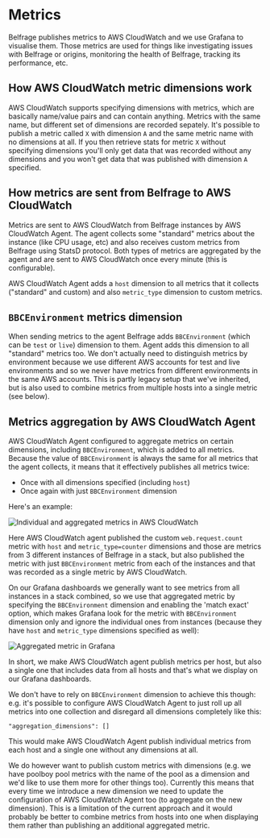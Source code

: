 # Metrics

Belfrage publishes metrics to AWS CloudWatch and we use Grafana to visualise
them. Those metrics are used for things like investigating issues with Belfrage
or origins, monitoring the health of Belfrage, tracking its performance, etc.

## How AWS CloudWatch metric dimensions work

AWS CloudWatch supports specifying dimensions with metrics, which are basically
name/value pairs and can contain anything. Metrics with the same name, but
different set of dimensions are recorded sepately. It's possible to publish a
metric called `X` with dimension `A` and the same metric name with no
dimensions at all. If you then retrieve stats for metric `X` without specifying
dimensions you'll only get data that was recorded without any dimensions and
you won't get data that was published with dimension `A` specified.

## How metrics are sent from Belfrage to AWS CloudWatch

Metrics are sent to AWS CloudWatch from Belfrage instances by AWS CloudWatch
Agent. The agent collects some "standard" metrics about the instance (like CPU
usage, etc) and also receives custom metrics from Belfrage using StatsD
protocol. Both types of metrics are aggregated by the agent and are sent to AWS
CloudWatch once every minute (this is configurable).

AWS CloudWatch Agent adds a `host` dimension to all metrics that it collects
("standard" and custom) and also `metric_type` dimension to custom metrics.

## `BBCEnvironment` metrics dimension

When sending metrics to the agent Belfrage adds `BBCEnvironment` (which can be
`test` or `live`) dimension to them. Agent adds this dimension to all
"standard" metrics too. We don't actually need to distinguish metrics by
environment because we use different AWS accounts for test and live
environments and so we never have metrics from different environments in the
same AWS accounts. This is partly legacy setup that we've inherited, but is
also used to combine metrics from multiple hosts into a single metric (see
below).

## Metrics aggregation by AWS CloudWatch Agent

AWS CloudWatch Agent configured to aggregate metrics on certain dimensions,
including `BBCEnvironment`, which is added to all metrics. Because the value of
`BBCEnvironment` is always the same for all metrics that the agent collects, it
means that it effectively publishes all metrics twice:

* Once with all dimensions specified (including `host`)
* Once again with just `BBCEnvironment` dimension

Here's an example:

![Individual and aggregated metrics in AWS
CloudWatch](/docs/img/topics/metrics/aggregated_metric.png)

Here AWS CloudWatch agent published the custom `web.request.count` metric with
`host` and `metric_type=counter` dimensions and those are metrics from 3
different instances of Belfrage in a stack, but also published the metric with
just `BBCEnvironment` metric from each of the instances and that was recorded
as a single metric by AWS CloudWatch.

On our Grafana dashboards we generally want to see metrics from all instances
in a stack combined, so we use that aggregated metric by specifying the
`BBCEnvironment` dimension and enabling the 'match exact' option, which makes
Grafana look for the metric with `BBCEnvironment` dimension only and ignore the
individual ones from instances (because they have `host` and `metric_type`
dimensions specified as well):

![Aggregated metric in
Grafana](/docs/img/topics/metrics/aggregated_metric_grafana.png)

In short, we make AWS CloudWatch agent publish metrics per host, but also a
single one that includes data from all hosts and that's what we display on our
Grafana dashboards.

We don't have to rely on `BBCEnvironment` dimension to achieve this though:
e.g. it's possible to configure AWS CloudWatch Agent to just roll up all
metrics into one collection and disregard all dimensions completely like this:

```
"aggregation_dimensions": []
```

This would make AWS CloudWatch Agent publish individual metrics from each host
and a single one without any dimensions at all.

We do however want to publish custom metrics with dimensions (e.g. we have
poolboy pool metrics with the name of the pool as a dimension and we'd like to
use them more for other things too). Currently this means that every time we
introduce a new dimension we need to update the configuration of AWS CloudWatch
Agent too (to aggregate on the new dimension). This is a limitation of the
current approach and it would probably be better to combine metrics from hosts
into one when displaying them rather than publishing an additional aggregated
metric.
